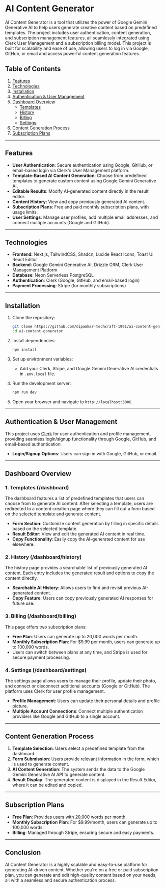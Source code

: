 # AI Content Generator

AI Content Generator is a tool that utilizes the power of Google Gemini Generative AI to help users generate creative content based on predefined templates. The project includes user authentication, content generation, and subscription management features, all seamlessly integrated using Clerk User Management and a subscription billing model. This project is built for scalability and ease of use, allowing users to log in via Google, GitHub, or email and access powerful content generation features.

## Table of Contents

1. [Features](#features)
2. [Technologies](#technologies)
3. [Installation](#installation)
4. [Authentication & User Management](#authentication--user-management)
5. [Dashboard Overview](#dashboard-overview)
   - [Templates](#templates)
   - [History](#history)
   - [Billing](#billing)
   - [Settings](#settings)
6. [Content Generation Process](#content-generation-process)
7. [Subscription Plans](#subscription-plans)

---

## Features

- **User Authentication**: Secure authentication using Google, GitHub, or email-based login via Clerk's User Management platform.
- **Template-Based AI Content Generation**: Choose from predefined templates to generate custom content using Google Gemini Generative AI.
- **Editable Results**: Modify AI-generated content directly in the result editor.
- **Content History**: View and copy previously generated AI content.
- **Subscription Plans**: Free and paid monthly subscription plans, with usage limits.
- **User Settings**: Manage user profiles, add multiple email addresses, and connect multiple accounts (Google and GitHub).

---

## Technologies

- **Frontend**: Next.js, TailwindCSS, Shadcn, Lucide React Icons, Toast UI React Editor
- **Backend**: Google Gemini Generative AI, Drizzle ORM, Clerk User Management Platform
- **Database**: Neon Serverless PostgreSQL
- **Authentication**: Clerk (Google, GitHub, and email-based login)
- **Payment Processing**: Stripe (for monthly subscriptions)

---

## Installation

1. Clone the repository:

   ```bash
   git clone https://github.com/dipankar-techcraft-1991/ai-content-generator.git
   cd ai-content-generator
   ```

2. Install dependencies:

   ```bash
   npm install
   ```

3. Set up environment variables:

   - Add your Clerk, Stripe, and Google Gemini Generative AI credentials in `.env.local` file.

4. Run the development server:

   ```bash
   npm run dev
   ```

5. Open your browser and navigate to `http://localhost:3000`.

---

## Authentication & User Management

This project uses [Clerk](https://clerk.dev/) for user authentication and profile management, providing seamless login/signup functionality through Google, GitHub, and email-based authentication.

- **Login/Signup Options**: Users can sign in with Google, GitHub, or email.

---

## Dashboard Overview

### 1. Templates (/dashboard)

The dashboard features a list of predefined templates that users can choose from to generate AI content. After selecting a template, users are redirected to a content creation page where they can fill out a form based on the selected template and generate content.

- **Form Section**: Customize content generation by filling in specific details based on the selected template.
- **Result Editor**: View and edit the generated AI content in real time.
- **Copy Functionality**: Easily copy the AI-generated content for use elsewhere.

### 2. History (/dashboard/history)

The history page provides a searchable list of previously generated AI content. Each entry includes the generated result and options to copy the content directly.

- **Searchable AI History**: Allows users to find and revisit previous AI-generated content.
- **Copy Feature**: Users can copy previously generated AI responses for future use.

### 3. Billing (/dashboard/billing)

This page offers two subscription plans:

- **Free Plan**: Users can generate up to 20,000 words per month.
- **Monthly Subscription Plan**: For $9.99 per month, users can generate up to 100,000 words.
- Users can switch between plans at any time, and Stripe is used for secure payment processing.

### 4. Settings (/dashboard/settings)

The settings page allows users to manage their profile, update their photo, and connect or disconnect additional accounts (Google or GitHub). The platform uses Clerk for user profile management.

- **Profile Management**: Users can update their personal details and profile picture.
- **Multiple Account Connections**: Connect multiple authentication providers like Google and GitHub to a single account.

---

## Content Generation Process

1. **Template Selection**: Users select a predefined template from the dashboard.
2. **Form Submission**: Users provide relevant information in the form, which is used to generate content.
3. **AI Content Generation**: The system sends the data to the Google Gemini Generative AI API to generate content.
4. **Result Display**: The generated content is displayed in the Result Editor, where it can be edited and copied.

---

## Subscription Plans

- **Free Plan**: Provides users with 20,000 words per month.
- **Monthly Subscription Plan**: For $9.99/month, users can generate up to 100,000 words.
- **Billing**: Managed through Stripe, ensuring secure and easy payments.

---

## Conclusion

AI Content Generator is a highly scalable and easy-to-use platform for generating AI-driven content. Whether you're on a free or paid subscription plan, you can generate and edit high-quality content based on your needs, all with a seamless and secure authentication process.

